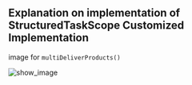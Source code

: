 ## Explanation on implementation of StructuredTaskScope Customized Implementation

image for ```multiDeliverProducts()```

![show_image](https://www.happycoders.eu/wp-content/uploads/2023/09/structured-concurrency-nested.png)